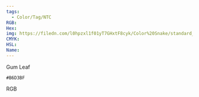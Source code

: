 ```yaml
---
tags:
  - Color/Tag/NTC
RGB:
Hex:
img: https://filedn.com/l0hpzxl1f01yT7GHxtF8cyk/Color%20Snake/standard_csv_to_svg/%23/B6D3BF.svg
CMYK:
HSL:
Name:
---
```

Gum Leaf
```palette
#B6D3BF
```
RGB
